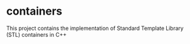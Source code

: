 # containers
This project contains the implementation of Standard Template Library (STL) containers in C++
